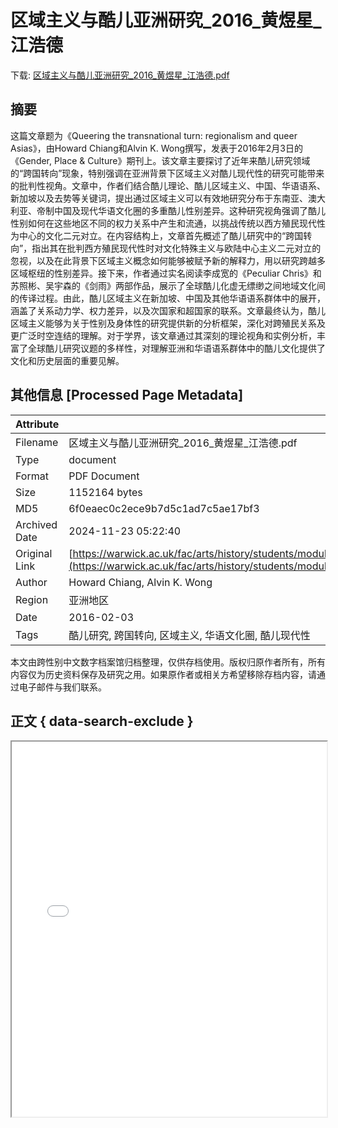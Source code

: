 # 区域主义与酷儿亚洲研究_2016_黄煜星_江浩德

<!-- tcd_download_link -->
下载: <a href="区域主义与酷儿亚洲研究_2016_黄煜星_江浩德.pdf" download>区域主义与酷儿亚洲研究_2016_黄煜星_江浩德.pdf</a>
<!-- tcd_download_link_end -->

## 摘要

<!-- tcd_abstract -->
这篇文章题为《Queering the transnational turn: regionalism and queer Asias》，由Howard Chiang和Alvin K. Wong撰写，发表于2016年2月3日的《Gender, Place & Culture》期刊上。该文章主要探讨了近年来酷儿研究领域的“跨国转向”现象，特别强调在亚洲背景下区域主义对酷儿现代性的研究可能带来的批判性视角。文章中，作者们结合酷儿理论、酷儿区域主义、中国、华语语系、新加坡以及去势等关键词，提出通过区域主义可以有效地研究分布于东南亚、澳大利亚、帝制中国及现代华语文化圈的多重酷儿性别差异。这种研究视角强调了酷儿性别如何在这些地区不同的权力关系中产生和流通，以挑战传统以西方殖民现代性为中心的文化二元对立。在内容结构上，文章首先概述了酷儿研究中的“跨国转向”，指出其在批判西方殖民现代性时对文化特殊主义与欧陆中心主义二元对立的忽视，以及在此背景下区域主义概念如何能够被赋予新的解释力，用以研究跨越多区域枢纽的性别差异。接下来，作者通过实名阅读李成宽的《Peculiar Chris》和苏照彬、吴宇森的《剑雨》两部作品，展示了全球酷儿化虚无缥缈之间地域文化间的传译过程。由此，酷儿区域主义在新加坡、中国及其他华语语系群体中的展开，涵盖了关系动力学、权力差异，以及次国家和超国家的联系。文章最终认为，酷儿区域主义能够为关于性别及身体性的研究提供新的分析框架，深化对跨殖民关系及更广泛时空连结的理解。对于学界，该文章通过其深刻的理论视角和实例分析，丰富了全球酷儿研究议题的多样性，对理解亚洲和华语语系群体中的酷儿文化提供了文化和历史层面的重要见解。

<!-- tcd_abstract_end -->

## 其他信息 [Processed Page Metadata]

| Attribute       | Value                                  |
|-----------------|----------------------------------------|
| Filename        | 区域主义与酷儿亚洲研究_2016_黄煜星_江浩德.pdf                             |
| Type            | document                                 |
| Format          | PDF Document                               |
| Size            | 1152164 bytes                           |
| MD5             | 6f0eaec0c2ece9b7d5c1ad7c5ae17bf3                                  |
| Archived Date   | 2024-11-23 05:22:40                             |
| Original Link   | [https://warwick.ac.uk/fac/arts/history/students/modules/archive/sexuality_and_the_body/bibliography/31_queering_the_transnational_turn_020316.pdf](https://warwick.ac.uk/fac/arts/history/students/modules/archive/sexuality_and_the_body/bibliography/31_queering_the_transnational_turn_020316.pdf)                         |
| Author          | Howard Chiang, Alvin K. Wong                               |
| Region          | 亚洲地区                               |
| Date            | 2016-02-03                                 |
| Tags            | 酷儿研究, 跨国转向, 区域主义, 华语文化圈, 酷儿现代性                                 |

本文由跨性别中文数字档案馆归档整理，仅供存档使用。版权归原作者所有，所有内容仅为历史资料保存及研究之用。如果原作者或相关方希望移除存档内容，请通过电子邮件与我们联系。

## 正文 { data-search-exclude }

<!-- tcd_main_text -->
<iframe src="../区域主义与酷儿亚洲研究_2016_黄煜星_江浩德.pdf" width="100%" height="600px">
    <p>无法显示PDF，请下载查看。</p>
</iframe>
<!-- tcd_main_text_end -->

